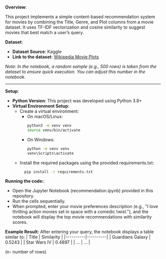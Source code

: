 **Overview**:

This project implements a simple content-based recommendation system for movies by combining the Title, Genre, and Plot columns from a movie dataset. It uses TF-IDF vectorization and cosine similarity to suggest movies that best match a user’s query.

**Dataset**:

- **Dataset Source**: Kaggle  
- **Link to the dataset**: [Wikipedia Movie Plots](https://www.kaggle.com/datasets/jrobischon/wikipedia-movie-plots)  

*Note: In the notebook, a random sample (e.g., 500 rows) is taken from the dataset to ensure quick execution. You can adjust this number in the notebook.*

---

**Setup**:

- **Python Version**: This project was developed using Python 3.8+
- **Virtual Environment Setup**:
  - Create a virtual environment:
    - On macOS/Linux:
      ```bash
      python3 -m venv venv
      source venv/bin/activate
      ```
    - On Windows:
      ```bash
      python -m venv venv
      venv\Scripts\activate
      ```
  - Install the required packages using the provided requirements.txt:
    ```bash
      pip install -r requirements.txt
      ```  

**Running the code:**:
- Open the Jupyter Notebook (recommendation.ipynb) provided in this repository.
- Run the cells sequentially.
- When prompted, enter your movie preferences description (e.g., "I love thrilling action movies set in space with a comedic twist."), and the notebook will display the top movie recommendations with similarity scores.

**Example Result:**
After entering your query, the notebook displays a table similar to:
| Title | Similarity |
|----------|----------|
| Guardians Galaxy | 0.5243  |
| Star Wars IV	  | 0.4897  |
| ... | ... |

(n- number of rows)


